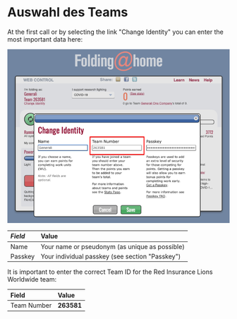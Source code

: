 # Auswahl des Teams

At the first call or by selecting the link "Change Identity" you can enter the most important data here:

![](../.gitbook/assets/img1.de.png)

| _Field_ | Value |
| :--- | :--- |
| Name | Your name or pseudonym \(as unique as possible\) |
| Passkey | Your individual passkey \(see section "Passkey"\) |

It is important to enter the correct Team ID for the Red Insurance Lions Worldwide team:

| Field | Value |
| :--- | :--- |
| Team Number | **263581** |



